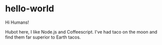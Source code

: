 # hello-world

Hi Humans!

Hubot here, I like Node.js and Coffeescript.
I've had taco on the moon and find them far superior to Earth tacos.
